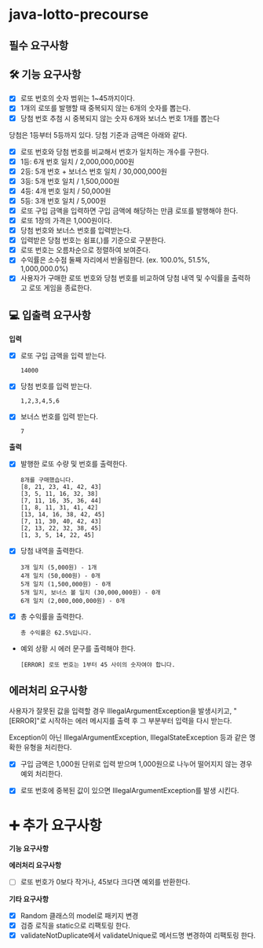 # java-lotto-precourse

## 필수 요구사항

## 🛠️ 기능 요구사항
- [x]  로또 번호의 숫자 범위는 1~45까지이다.
- [x]  1개의 로또를 발행할 때 중복되지 않는 6개의 숫자를 뽑는다.
- [x]  당첨 번호 추첨 시 중복되지 않는 숫자 6개와 보너스 번호 1개를 뽑는다

당첨은 1등부터 5등까지 있다. 당첨 기준과 금액은 아래와 같다.
- [x]  로또 번호와 당첨 번호를 비교해서 번호가 일치하는 개수를 구한다.
- [x]  1등: 6개 번호 일치 / 2,000,000,000원
- [x]  2등: 5개 번호 + 보너스 번호 일치 / 30,000,000원
- [x]  3등: 5개 번호 일치 / 1,500,000원
- [x]  4등: 4개 번호 일치 / 50,000원
- [x]  5등: 3개 번호 일치 / 5,000원
- [x]  로또 구입 금액을 입력하면 구입 금액에 해당하는 만큼 로또를 발행해야 한다.
- [x]  로또 1장의 가격은 1,000원이다.
- [x]  당첨 번호와 보너스 번호를 입력받는다.
- [x]  입력받은 당첨 번호는 쉼표(,)를 기준으로 구분한다.
- [x]  로또 번호는 오름차순으로 정렬하여 보여준다.
- [x]  수익률은 소수점 둘째 자리에서 반올림한다. (ex. 100.0%, 51.5%, 1,000,000.0%)
- [x]  사용자가 구매한 로또 번호와 당첨 번호를 비교하여 당첨 내역 및 수익률을 출력하고 로또 게임을 종료한다.

## 💻 입출력 요구사항


**입력**

- [x] 로또 구입 금액을 입력 받는다.
  ```
  14000
  ```

- [x] 당첨 번호를 입력 받는다.
  ```
  1,2,3,4,5,6
  ```

- [x] 보너스 번호를 입력 받는다.
  ```
  7
  ```

**출력**

- [x] 발행한 로또 수량 및 번호를 출력한다.
  ```
  8개를 구매했습니다.
  [8, 21, 23, 41, 42, 43]
  [3, 5, 11, 16, 32, 38]
  [7, 11, 16, 35, 36, 44]
  [1, 8, 11, 31, 41, 42]
  [13, 14, 16, 38, 42, 45]
  [7, 11, 30, 40, 42, 43]
  [2, 13, 22, 32, 38, 45]
  [1, 3, 5, 14, 22, 45]
  ```

- [x] 당첨 내역을 출력한다.

  ```
  3개 일치 (5,000원) - 1개
  4개 일치 (50,000원) - 0개
  5개 일치 (1,500,000원) - 0개
  5개 일치, 보너스 볼 일치 (30,000,000원) - 0개
  6개 일치 (2,000,000,000원) - 0개
  ```

- [x] 총 수익률을 출력한다.
  ```
  총 수익률은 62.5%입니다.
   ```

- 예외 상황 시 에러 문구를 출력해야 한다.
  ```
  [ERROR] 로또 번호는 1부터 45 사이의 숫자여야 합니다.
  ```

## 에러처리 요구사항
사용자가 잘못된 값을 입력할 경우 IllegalArgumentException을 발생시키고, "[ERROR]"로 시작하는 에러 메시지를 출력 후 그 부분부터 입력을 다시 받는다.

Exception이 아닌 IllegalArgumentException, IllegalStateException 등과 같은 명확한 유형을 처리한다.
- [x]  구입 금액은 1,000원 단위로 입력 받으며 1,000원으로 나누어 떨어지지 않는 경우 예외 처리한다.
- [x]  로또 번호에 중복된 값이 있으면 IllegalArgumentException를 발생 시킨다.




# ➕ 추가 요구사항
**기능 요구사항**

**에러처리 요구사항**
- [ ] 로또 번호가 0보다 작거나, 45보다 크다면 예외를 반환한다.

**기타 요구사항**
- [x] Random 클래스의 model로 패키지 변경
- [x] 검증 로직을 static으로 리팩토링 한다.
- [x] validateNotDuplicate에서 validateUnique로 메서드명 변경하여 리팩토링 한다.